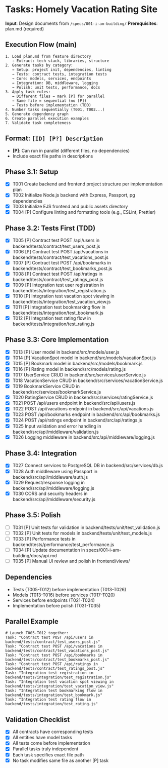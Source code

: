 # Tasks: Homely Vacation Rating Site

**Input**: Design documents from `/specs/001-i-am-building/`
**Prerequisites**: plan.md (required)

## Execution Flow (main)
```
1. Load plan.md from feature directory
   → Extract: tech stack, libraries, structure
2. Generate tasks by category:
   → Setup: project init, dependencies, linting
   → Tests: contract tests, integration tests
   → Core: models, services, endpoints
   → Integration: DB, middleware, logging
   → Polish: unit tests, performance, docs
3. Apply task rules:
   → Different files = mark [P] for parallel
   → Same file = sequential (no [P])
   → Tests before implementation (TDD)
4. Number tasks sequentially (T001, T002...)
5. Generate dependency graph
6. Create parallel execution examples
7. Validate task completeness
```

## Format: `[ID] [P?] Description`
- **[P]**: Can run in parallel (different files, no dependencies)
- Include exact file paths in descriptions

## Phase 3.1: Setup
- [X] T001 Create backend and frontend project structure per implementation plan
- [X] T002 Initialize Node.js backend with Express, Passport, pg dependencies
- [X] T003 Initialize EJS frontend and public assets directory
- [X] T004 [P] Configure linting and formatting tools (e.g., ESLint, Prettier)

## Phase 3.2: Tests First (TDD)
- [X] T005 [P] Contract test POST /api/users in backend/tests/contract/test_users_post.js
- [X] T006 [P] Contract test POST /api/vacations in backend/tests/contract/test_vacations_post.js
- [X] T007 [P] Contract test POST /api/bookmarks in backend/tests/contract/test_bookmarks_post.js
- [X] T008 [P] Contract test POST /api/ratings in backend/tests/contract/test_ratings_post.js
- [X] T009 [P] Integration test user registration in backend/tests/integration/test_registration.js
- [X] T010 [P] Integration test vacation spot viewing in backend/tests/integration/test_vacation_view.js
- [X] T011 [P] Integration test bookmarking flow in backend/tests/integration/test_bookmark.js
- [X] T012 [P] Integration test rating flow in backend/tests/integration/test_rating.js

## Phase 3.3: Core Implementation
- [X] T013 [P] User model in backend/src/models/user.js
- [X] T014 [P] VacationSpot model in backend/src/models/vacationSpot.js
- [X] T015 [P] Bookmark model in backend/src/models/bookmark.js
- [X] T016 [P] Rating model in backend/src/models/rating.js
- [X] T017 UserService CRUD in backend/src/services/userService.js
- [X] T018 VacationService CRUD in backend/src/services/vacationService.js
- [X] T019 BookmarkService CRUD in backend/src/services/bookmarkService.js
- [X] T020 RatingService CRUD in backend/src/services/ratingService.js
- [X] T021 POST /api/users endpoint in backend/src/api/users.js
- [X] T022 POST /api/vacations endpoint in backend/src/api/vacations.js
- [X] T023 POST /api/bookmarks endpoint in backend/src/api/bookmarks.js
- [X] T024 POST /api/ratings endpoint in backend/src/api/ratings.js
- [X] T025 Input validation and error handling in backend/src/api/middleware/validation.js
- [X] T026 Logging middleware in backend/src/api/middleware/logging.js

## Phase 3.4: Integration
- [X] T027 Connect services to PostgreSQL DB in backend/src/services/db.js
- [X] T028 Auth middleware using Passport in backend/src/api/middleware/auth.js
- [X] T029 Request/response logging in backend/src/api/middleware/logging.js
- [X] T030 CORS and security headers in backend/src/api/middleware/security.js

## Phase 3.5: Polish
- [ ] T031 [P] Unit tests for validation in backend/tests/unit/test_validation.js
- [ ] T032 [P] Unit tests for models in backend/tests/unit/test_models.js
- [ ] T033 [P] Performance tests in backend/tests/performance/test_performance.js
- [ ] T034 [P] Update documentation in specs/001-i-am-building/docs/api.md
- [ ] T035 [P] Manual UI review and polish in frontend/views/

## Dependencies
- Tests (T005-T012) before implementation (T013-T026)
- Models (T013-T016) before services (T017-T020)
- Services before endpoints (T021-T024)
- Implementation before polish (T031-T035)

## Parallel Example
```
# Launch T005-T012 together:
Task: "Contract test POST /api/users in backend/tests/contract/test_users_post.js"
Task: "Contract test POST /api/vacations in backend/tests/contract/test_vacations_post.js"
Task: "Contract test POST /api/bookmarks in backend/tests/contract/test_bookmarks_post.js"
Task: "Contract test POST /api/ratings in backend/tests/contract/test_ratings_post.js"
Task: "Integration test registration in backend/tests/integration/test_registration.js"
Task: "Integration test vacation spot viewing in backend/tests/integration/test_vacation_view.js"
Task: "Integration test bookmarking flow in backend/tests/integration/test_bookmark.js"
Task: "Integration test rating flow in backend/tests/integration/test_rating.js"
```

## Validation Checklist
- [x] All contracts have corresponding tests
- [x] All entities have model tasks
- [x] All tests come before implementation
- [x] Parallel tasks truly independent
- [x] Each task specifies exact file path
- [x] No task modifies same file as another [P] task

